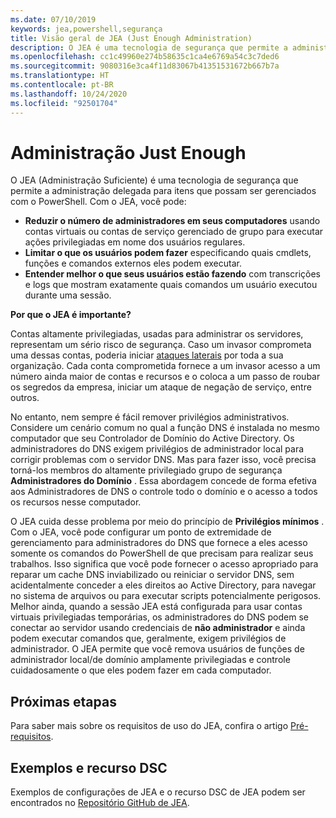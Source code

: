 ```yaml
---
ms.date: 07/10/2019
keywords: jea,powershell,segurança
title: Visão geral de JEA (Just Enough Administration)
description: O JEA é uma tecnologia de segurança que permite a administração delegada para itens que possam ser gerenciados com o PowerShell.
ms.openlocfilehash: cc1c49960e274b58635c1ca4e6769a54c3c7ded6
ms.sourcegitcommit: 9080316e3ca4f11d83067b41351531672b667b7a
ms.translationtype: HT
ms.contentlocale: pt-BR
ms.lasthandoff: 10/24/2020
ms.locfileid: "92501704"
---
```

# <a name="just-enough-administration"></a>Administração Just Enough

O JEA (Administração Suficiente) é uma tecnologia de segurança que permite a administração delegada para itens que possam ser gerenciados com o PowerShell. Com o JEA, você pode:

- **Reduzir o número de administradores em seus computadores** usando contas virtuais ou contas de serviço gerenciado de grupo para executar ações privilegiadas em nome dos usuários regulares.
- **Limitar o que os usuários podem fazer** especificando quais cmdlets, funções e comandos externos eles podem executar.
- **Entender melhor o que seus usuários estão fazendo** com transcrições e logs que mostram exatamente quais comandos um usuário executou durante uma sessão.

**Por que o JEA é importante?**

Contas altamente privilegiadas, usadas para administrar os servidores, representam um sério risco de segurança. Caso um invasor comprometa uma dessas contas, poderia iniciar [ataques laterais](https://aka.ms/pth) por toda a sua organização. Cada conta comprometida fornece a um invasor acesso a um número ainda maior de contas e recursos e o coloca a um passo de roubar os segredos da empresa, iniciar um ataque de negação de serviço, entre outros.

No entanto, nem sempre é fácil remover privilégios administrativos. Considere um cenário comum no qual a função DNS é instalada no mesmo computador que seu Controlador de Domínio do Active Directory. Os administradores do DNS exigem privilégios de administrador local para corrigir problemas com o servidor DNS. Mas para fazer isso, você precisa torná-los membros do altamente privilegiado grupo de segurança **Administradores do Domínio** . Essa abordagem concede de forma efetiva aos Administradores de DNS o controle todo o domínio e o acesso a todos os recursos nesse computador.

O JEA cuida desse problema por meio do princípio de **Privilégios mínimos** . Com o JEA, você pode configurar um ponto de extremidade de gerenciamento para administradores do DNS que fornece a eles acesso somente os comandos do PowerShell de que precisam para realizar seus trabalhos. Isso significa que você pode fornecer o acesso apropriado para reparar um cache DNS inviabilizado ou reiniciar o servidor DNS, sem acidentalmente conceder a eles direitos ao Active Directory, para navegar no sistema de arquivos ou para executar scripts potencialmente perigosos. Melhor ainda, quando a sessão JEA está configurada para usar contas virtuais privilegiadas temporárias, os administradores do DNS podem se conectar ao servidor usando credenciais de **não administrador** e ainda podem executar comandos que, geralmente, exigem privilégios de administrador. O JEA permite que você remova usuários de funções de administrador local/de domínio amplamente privilegiadas e controle cuidadosamente o que eles podem fazer em cada computador.

## <a name="next-steps"></a>Próximas etapas

Para saber mais sobre os requisitos de uso do JEA, confira o artigo [Pré-requisitos](prerequisites.md).

## <a name="samples-and-dsc-resource"></a>Exemplos e recurso DSC

Exemplos de configurações de JEA e o recurso DSC de JEA podem ser encontrados no [Repositório GitHub de JEA](https://github.com/PowerShell/JEA).
